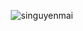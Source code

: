 <!-- <h1 align="center">Hi 👋, I'm Si Nguyen</h1>
<h3 align="center">I generate and use computer codes to understand and engineer life 🦠 :earth_asia: :milky_way: </h3>


<h3 align="left">Connect with me:</h3>
<p align="left">
  <a href="https://linkedin.com/in/si-nguyen-thu-mai" target="blank"><img align="center" src="https://raw.githubusercontent.com/rahuldkjain/github-profile-readme-generator/master/src/images/icons/Social/linked-in-alt.svg" alt="si-nguyen-thu-mai" height="30" width="40" /></a>
  <a href="https://twitter.com/SiNguyenMai" target="blank"><img align="center" src="https://raw.githubusercontent.com/rahuldkjain/github-profile-readme-generator/master/src/images/icons/Social/twitter.svg" alt="singuyenmai" height="30" width="40" /></a>
</p>

<h3 align="left">Languages and Tools:</h3>
<p align="left"> 
  <a href="https://www.python.org" target="_blank" rel="noreferrer"> <img src="https://raw.githubusercontent.com/devicons/devicon/master/icons/python/python-original.svg" alt="python" width="40" height="40"/> </a> 
  <a href="https://www.gnu.org/software/bash/" target="_blank" rel="noreferrer"> <img src="https://www.vectorlogo.zone/logos/gnu_bash/gnu_bash-icon.svg" alt="bash" width="40" height="40"/> </a>
  <a href="https://www.r-project.org/" target="_blank" rel="noreferrer"> <img src="https://www.r-project.org/logo/Rlogo.svg" alt="bash" width="40" height="40"/> </a>
  <a href="https://www.wolfram.com/mathematica/" target="_blank" rel="noreferrer"> <img src="https://upload.wikimedia.org/wikipedia/commons/2/20/Mathematica_Logo.svg" alt="bash" width="40" height="40"/> </a>
  <a href="https://www.mathworks.com/" target="_blank" rel="noreferrer"> <img src="https://upload.wikimedia.org/wikipedia/commons/2/21/Matlab_Logo.png" alt="matlab" width="40" height="40"/> </a>
  <a href="https://www.w3schools.com/cpp/" target="_blank" rel="noreferrer"> <img src="https://raw.githubusercontent.com/devicons/devicon/master/icons/cplusplus/cplusplus-original.svg" alt="cplusplus" width="40" height="40"/> </a>
  <a href="https://www.linux.org/" target="_blank" rel="noreferrer"> <img src="https://raw.githubusercontent.com/devicons/devicon/master/icons/linux/linux-original.svg" alt="linux" width="40" height="40"/> </a> 
  <a href="https://cloud.google.com" target="_blank" rel="noreferrer"> <img src="https://www.vectorlogo.zone/logos/google_cloud/google_cloud-icon.svg" alt="gcp" width="40" height="40"/> </a> 
  <a href="https://git-scm.com/" target="_blank" rel="noreferrer"> <img src="https://www.vectorlogo.zone/logos/git-scm/git-scm-icon.svg" alt="git" width="40" height="40"/> </a> 
</p>

<p><img align="left" src="https://github-readme-stats.vercel.app/api?username=singuyenmai&show_icons=true&locale=en&include_all_commits=true&count_private=true" alt="singuyenmai" /></p>

<p>&nbsp;<img align="center" src="https://github-readme-stats.vercel.app/api/top-langs?username=singuyenmai&show_icons=true&locale=en&layout=compact&include_all_commits=true&count_private=true" alt="singuyenmai" /></p>

<br>

<h3 align="left">I'm more frequently on GitLab</h3>
<p align="left">
  <a href="https://gitlab.com/singuyenmai" target="blank"><img align="center" src="https://cdn.worldvectorlogo.com/logos/gitlab.svg" alt="si-nguyen-thu-mai" height="30" width="40" /></a>
</p>
-->

<p align="center"><img src="https://media.tenor.com/xzjlrhYq_lQAAAAj/cat-nyan-cat.gif" alt="singuyenmai" /></p>
